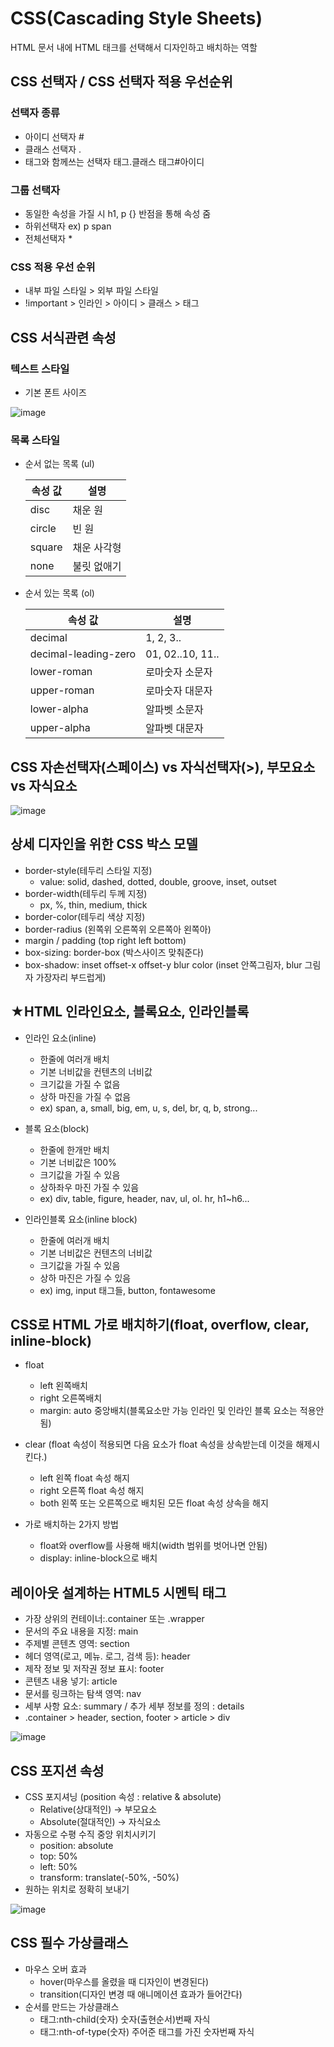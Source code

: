 # CSS(Cascading Style Sheets)
HTML 문서 내에 HTML 태크를 선택해서 디자인하고 배치하는 역할
## CSS 선택자 / CSS 선택자 적용 우선순위
### 선택자 종류
- 아이디 선택자 #
- 클래스 선택자 .
- 태그와 함께쓰는 선택자 태그.클래스 태그#아이디

### 그룹 선택자
- 동일한 속성을 가질 시 h1, p {} 반점을 통해 속성 줌
- 하위선택자 ex) p span
- 전체선택자 *

### CSS 적용 우선 순위
- 내부 파일 스타일 > 외부 파일 스타일
- !important > 인라인 > 아이디 > 클래스 > 태그

## CSS 서식관련 속성
### 텍스트 스타일
- 기본 폰트 사이즈

![image](https://user-images.githubusercontent.com/65644486/144002769-0a70b5dd-7eed-47e4-a902-6c2da687227e.png)

### 목록 스타일
- 순서 없는 목록 (ul)

    |속성 값|설명|
    |------|---|
    |disc|채운 원|
    |circle|빈 원|
    |square|채운 사각형|
    |none|불릿 없애기|


- 순서 있는 목록 (ol)

    |속성 값|설명|
    |------|---|
    |decimal|1, 2, 3..|
    |decimal-leading-zero|01, 02..10, 11..|
    |lower-roman|로마숫자 소문자|
    |upper-roman|로마숫자 대문자|
    |lower-alpha|알파벳 소문자|
    |upper-alpha|알파벳 대문자|

## CSS 자손선택자(스페이스) vs 자식선택자(>), 부모요소 vs 자식요소

![image](https://user-images.githubusercontent.com/65644486/144005701-bd7e0516-1520-4024-b25c-e3ea5c51d18d.png)

## 상세 디자인을 위한 CSS 박스 모델
- border-style(테두리 스타일 지정)
  - value: solid, dashed, dotted, double, groove, inset, outset
- border-width(테두리 두께 지정)
  - px, %, thin, medium, thick
- border-color(테두리 색상 지정)
- border-radius (왼쪽위 오른쪽위 오른쪽아 왼쪽아)
- margin / padding (top right left bottom)
- box-sizing: border-box (박스사이즈 맞춰준다)
- box-shadow: inset offset-x offset-y blur color (inset 안쪽그림자, blur 그림자 가장자리 부드럽게)

## ★HTML 인라인요소, 블록요소, 인라인블록

- 인라인 요소(inline)

  - 한줄에 여러개 배치
  - 기본 너비값을 컨텐츠의 너비값
  - 크기값을 가질 수 없음
  - 상하 마진을 가질 수 없음
  - ex) span, a, small, big, em, u, s, del, br, q, b, strong...


- 블록 요소(block)

  - 한줄에 한개만 배치
  - 기본 너비값은 100%
  - 크기값을 가질 수 있음
  - 상하좌우 마진 가질 수 있음
  - ex) div, table, figure, header, nav, ul, ol. hr, h1~h6...


- 인라인블록 요소(inline block)
  - 한줄에 여러개 배치
  - 기본 너비값은 컨텐츠의 너비값
  - 크기값을 가질 수 있음
  - 상하 마진은 가질 수 있음
  - ex) img, input 태그들, button, fontawesome

 ## CSS로 HTML 가로 배치하기(float, overflow, clear, inline-block)
  - float
    - left 왼쪽배치
    - right 오른쪽배치
    - margin: auto 중앙배치(블록요소만 가능 인라인 및 인라인 블록 요소는 적용안됨)
  

  - clear (float 속성이 적용되면 다음 요소가 float 속성을 상속받는데 이것을 해제시킨다.)
    - left 왼쪽 float 속성 해지
    - right 오른쪽 float 속성 해지
    - both 왼쪽 또는 오른쪽으로 배치된 모든 float 속성 상속을 해지
  

  - 가로 배치하는 2가지 방법
    - float와 overflow를 사용해 배치(width 범위를 벗어나면 안됨)
    - display: inline-block으로 배치 

## 레이아웃 설계하는 HTML5 시멘틱 태그 
- 가장 상위의 컨테이너:.container 또는 .wrapper
- 문서의 주요 내용을 지정: main
- 주제별 콘텐츠 영역: section
- 헤더 영역(로고, 메뉴. 로그, 검색 등): header
- 제작 정보 및 저작권 정보 표시: footer
- 콘텐츠 내용 넣기: article
- 문서를 링크하는 탐색 영역: nav
- 세부 사항 요소: summary / 추가 세부 정보를 정의 : details
- .container > header, section, footer > article > div


 ![image](https://user-images.githubusercontent.com/65644486/144627013-0b1c04f9-9132-4f06-922a-7a68be83cb47.png)
 
 ## CSS 포지션 속성
- CSS 포지셔닝 (position 속성 : relative & absolute)
  - Relative(상대적인) -> 부모요소
  - Absolute(절대적인) -> 자식요소
- 자동으로 수평 수직 중앙 위치시키기
  - position: absolute
  - top: 50%
  - left: 50%
  - transform: translate(-50%, -50%)
- 원하는 위치로 정확히 보내기

![image](https://user-images.githubusercontent.com/65644486/144735689-98bf5119-69ef-4a3e-9b9b-2f9241eee743.png)


## CSS 필수 가상클래스
- 마우스 오버 효과
  - hover(마우스를 올렸을 때 디자인이 변경된다)
  - transition(디자인 변경 때 애니메이션 효과가 들어간다)
- 순서를 만드는 가상클래스
  - 태그:nth-child(숫자) 숫자(출현순서)번째 자식
  - 태그:nth-of-type(숫자) 주어준 태그를 가진 숫자번째 자식
